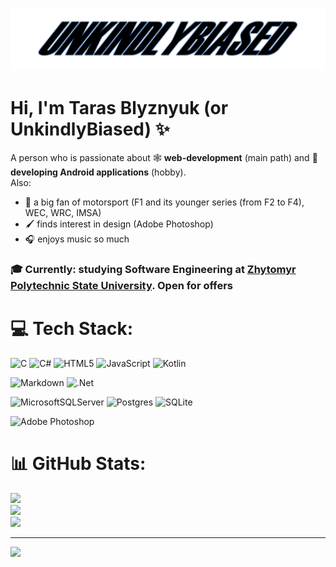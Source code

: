 ![Text Logo](assets/unkindly_biased_text_logo.png)

# Hi, I'm Taras Blyznyuk (or UnkindlyBiased) ✨

A person who is passionate about 🕸 **web-development** (main path) and 📱 **developing Android applications** (hobby).\
Also:
- 🏁 a big fan of motorsport (F1 and its younger series (from F2 to F4), WEC, WRC, IMSA)
- 🖌 finds interest in design (Adobe Photoshop)
- 🎧 enjoys music so much
### 🎓 Currently: studying Software Engineering at [Zhytomyr Polytechnic State University](https://ztu.edu.ua/). Open for offers


# 💻 Tech Stack:
![C](https://img.shields.io/badge/c-%2300599C.svg?style=for-the-badge&logo=c&logoColor=white) ![C#](https://img.shields.io/badge/c%23-%23239120.svg?style=for-the-badge&logo=csharp&logoColor=white) ![HTML5](https://img.shields.io/badge/html5-%23E34F26.svg?style=for-the-badge&logo=html5&logoColor=white) ![JavaScript](https://img.shields.io/badge/javascript-%23323330.svg?style=for-the-badge&logo=javascript&logoColor=%23F7DF1E) ![Kotlin](https://img.shields.io/badge/kotlin-%237F52FF.svg?style=for-the-badge&logo=kotlin&logoColor=white) 

![Markdown](https://img.shields.io/badge/markdown-%23000000.svg?style=for-the-badge&logo=markdown&logoColor=white) ![.Net](https://img.shields.io/badge/.NET-5C2D91?style=for-the-badge&logo=.net&logoColor=white) 

![MicrosoftSQLServer](https://img.shields.io/badge/Microsoft%20SQL%20Server-CC2927?style=for-the-badge&logo=microsoft%20sql%20server&logoColor=white) ![Postgres](https://img.shields.io/badge/postgres-%23316192.svg?style=for-the-badge&logo=postgresql&logoColor=white) ![SQLite](https://img.shields.io/badge/sqlite-%2307405e.svg?style=for-the-badge&logo=sqlite&logoColor=white) 

![Adobe Photoshop](https://img.shields.io/badge/adobe%20photoshop-%2331A8FF.svg?style=for-the-badge&logo=adobe%20photoshop&logoColor=white)
# 📊 GitHub Stats:
![](https://github-readme-stats.vercel.app/api?username=UnkindlyBiased&theme=dark&hide_border=false&include_all_commits=false&count_private=false)<br/>
![](https://github-readme-streak-stats.herokuapp.com/?user=UnkindlyBiased&theme=dark&hide_border=false)<br/>
![](https://github-readme-stats.vercel.app/api/top-langs/?username=UnkindlyBiased&theme=dark&hide_border=false&include_all_commits=false&count_private=false&layout=compact)

---
[![](https://visitcount.itsvg.in/api?id=UnkindlyBiased&icon=0&color=0)](https://visitcount.itsvg.in)

<!-- Proudly created with GPRM ( https://gprm.itsvg.in ) -->
